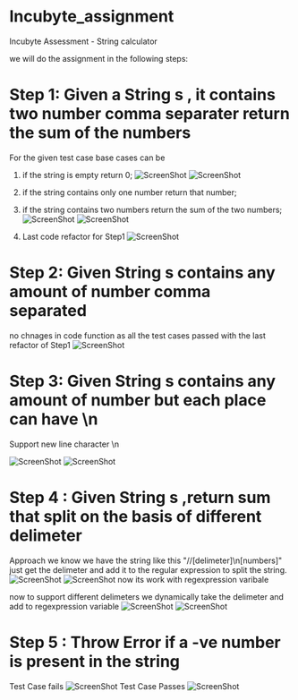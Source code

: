 # Incubyte_assignment
Incubyte Assessment - String calculator 

we will do the assignment in the following steps:

# Step 1: Given a String s , it contains two number comma separater return the sum of the numbers
 For the given test case base cases can be 
 1. if the string is empty return 0;
![ScreenShot](./images/EmptyStringFail.jpg)
![ScreenShot](./images/EmptyStringPass.jpg)
 2. if the string contains only one number return that number;

 3. if the string contains two numbers return the sum of the two numbers;
![ScreenShot](./images/TwoNumbers.jpg)
![ScreenShot](./images/TwoNumbersPass.jpg)
 4. Last code refactor for Step1 
 ![ScreenShot](./images/Step1LastRefactor.jpg)
 # Step 2:  Given String s contains any amount of number comma separated
 no chnages in code function as all the test cases passed with the last refactor of Step1
 ![ScreenShot](./images/AnyAmountOfNumbers.jpg)

 # Step 3: Given String s contains any amount of number but  each place can have \n
 Support new line character \n

 ![ScreenShot](./images/nextLineFail.jpg)
 ![ScreenShot](./images/nextLinePass.jpg)
# Step 4 : Given String s ,return sum that split on the basis of different delimeter

Approach we know we have the string like this "//[delimeter]\n[numbers]" 
just get the delimeter and add it to the regular expression to split the string.
![ScreenShot](./images/DelimeterBetweenNumbersCode.jpg)
![ScreenShot](./images/DelimeterBetweenNumbersPass.jpg)
now its work with regexpression varibale 

now to support different delimeters we dynamically take the delimeter and add to regexpression variable
![ScreenShot](./images/AnyDelimeterBetweenNumberfinalcode.jpg)
![ScreenShot](./images/AnyDemileterTestCase.jpg)

# Step 5 : Throw Error if a -ve number is present in the string
Test Case fails
![ScreenShot](./images/ErrorFails.jpg)
Test Case Passes
![ScreenShot](./images/ErrorPass.jpg)
